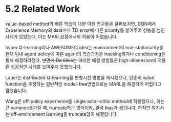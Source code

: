 # 5.2 Related Work

value-based method의 빠른 학습에 대한 이전 연구들을 살펴보자면, DQN에서 Experience Memory의 data마다 TD error에 따른 priority를 붙여주어 성능을 높인 사례가 있었는데, 이는 MARL상황에서의 적용이 어렵습니다. 

hyper Q-learning이나 AWESOME의 idea는 environment의 non-stationarity를 현재 팀내 agent policy에 따른 agent의 학습과정을 tracking하거나 conditioning을 통해 해결하려했다. ~~반면에 Da Silva는~~ 이러한 해결 방법들은 high-dimension에 적용된 성공적인 사례를 보여주지 못했습니다.

Lauer는 distributed Q-learning을 변형시킨 방법을 제시했으나, 단순히 value function을 추정하는 일반적인 model-free방법으로는 MARL을 해결하기 어렵다고 말했습니다.

Wang은 off-policy experience를 single actor-critic method에 적용했으나, 이는 큰 variance를가질 때, truncate하는 방식이라, 결국 bias가 생깁니다. 하지만 여기서는 off-environment learning을 truncate없이 해결합니다.



